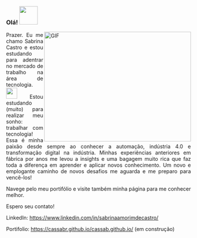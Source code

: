 ### Olá! <img src="https://camo.githubusercontent.com/335d3ff99067cf0f11ff6857c797814d1f40964024eaaa990354ad1854a7191b/68747470733a2f2f6d656469612e74656e6f722e636f6d2f696d616765732f34663230616637356633323838373338346161623765343963333735333761652f74656e6f722e676966" width="50px">

<img align="right" alt="GIF" src="https://cdn.dribbble.com/users/1857592/screenshots/3848396/character-typing.gif" width="400" height="300" />  

<p align="justify">Prazer. Eu me chamo Sabrina Castro e estou estudando para adentrar no mercado de trabalho na área de tecnologia. <img src="https://camo.githubusercontent.com/c47d74c8d22e4fdea44a592bc7c3220c124ce75ccda5a5093dd4588758d56485/68747470733a2f2f6d656469612e74656e6f722e636f6d2f696d616765732f30636236633232356565646265653438303732306463633263363766316662622f74656e6f722e676966" width="30px">
Estou estudando (muito) para realizar meu sonho: trabalhar com tecnologia! Essa é minha paixão desde sempre ao conhecer a automação, indústria 4.0 e transformação digital na indústria. Minhas experiências anteriores em fábrica por anos me levou a insights e uma bagagem muito rica que faz toda a diferença em aprender e aplicar novos conhecimento. Um novo e emplogante caminho de novos desafios me aguarda e me preparo para vencê-los!

Navege pelo meu portifólio e visite também minha página para me conhecer melhor.

Espero seu contato!


LinkedIn: https://www.linkedin.com/in/sabrinaamorimdecastro/

Portifolio: https://cassabr.github.io/cassab.github.io/ (em construção)
</p> 


<!--
**cassabr/cassabr** is a ✨ _special_ ✨ repository because its `README.md` (this file) appears on your GitHub profile.

Here are some ideas to get you started:

- 🔭 I’m currently working on ...
- 🌱 I’m currently learning ...
- 👯 I’m looking to collaborate on ...
- 🤔 I’m looking for help with ...
- 💬 Ask me about ...
- 📫 How to reach me: ...
- 😄 Pronouns: ...
- ⚡ Fun fact: ...
-->
